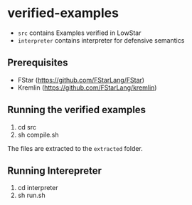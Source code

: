# verified-examples
- `src` contains Examples verified in LowStar
- `interpreter` contains interpreter for defensive semantics

## Prerequisites

- FStar (https://github.com/FStarLang/FStar)
- Kremlin (https://github.com/FStarLang/kremlin)

## Running the verified examples

1. cd src
2. sh compile.sh

The files are extracted to the `extracted` folder.

## Running Interepreter

1. cd interpreter
2. sh run.sh